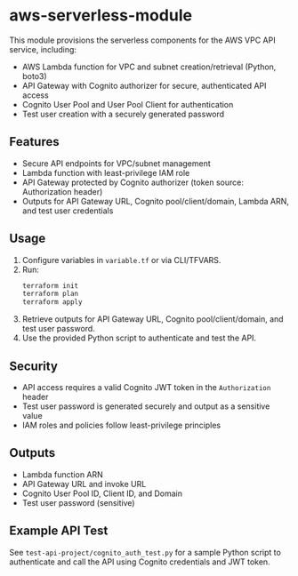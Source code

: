 # aws-serverless-module

This module provisions the serverless components for the AWS VPC API service, including:
- AWS Lambda function for VPC and subnet creation/retrieval (Python, boto3)
- API Gateway with Cognito authorizer for secure, authenticated API access
- Cognito User Pool and User Pool Client for authentication
- Test user creation with a securely generated password

## Features
- Secure API endpoints for VPC/subnet management
- Lambda function with least-privilege IAM role
- API Gateway protected by Cognito authorizer (token source: Authorization header)
- Outputs for API Gateway URL, Cognito pool/client/domain, Lambda ARN, and test user credentials

## Usage
1. Configure variables in `variable.tf` or via CLI/TFVARS.
2. Run:
   ```sh
   terraform init
   terraform plan
   terraform apply
   ```
3. Retrieve outputs for API Gateway URL, Cognito pool/client/domain, and test user password.
4. Use the provided Python script to authenticate and test the API.

## Security
- API access requires a valid Cognito JWT token in the `Authorization` header
- Test user password is generated securely and output as a sensitive value
- IAM roles and policies follow least-privilege principles

## Outputs
- Lambda function ARN
- API Gateway URL and invoke URL
- Cognito User Pool ID, Client ID, and Domain
- Test user password (sensitive)

## Example API Test
See `test-api-project/cognito_auth_test.py` for a sample Python script to authenticate and call the API using Cognito credentials and JWT token.
